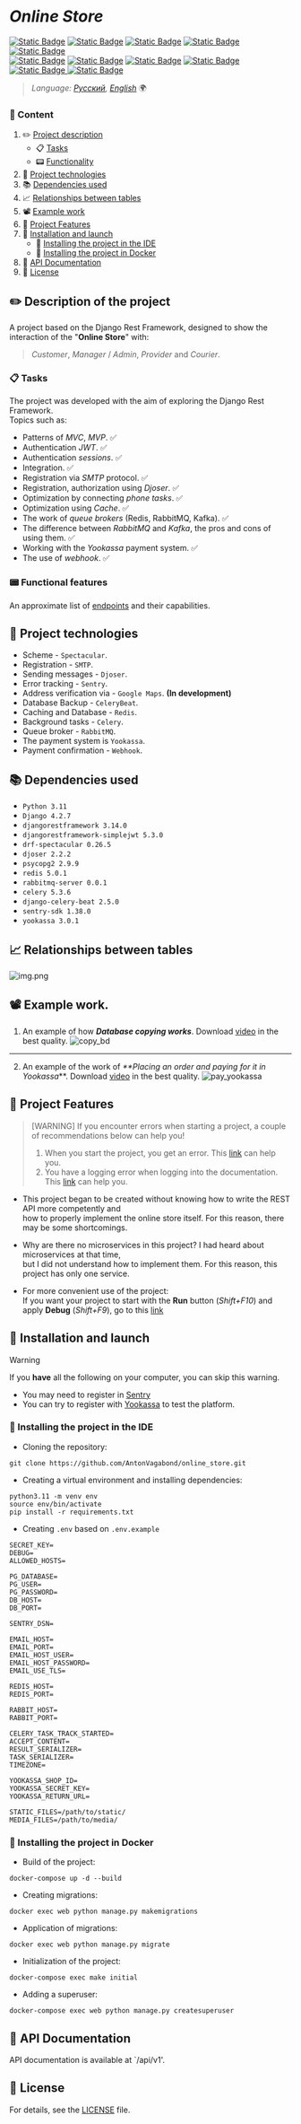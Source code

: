 # _Online Store_
[![Static Badge](https://img.shields.io/badge/Python-blue?style=flat&logo=Python&labelColor=ffff99&color=0066ff)](https://www.python.org)
[![Static Badge](https://img.shields.io/badge/-Django-006400?style=&logo=django)](https://www.djangoproject.com)
[![Static Badge](https://img.shields.io/badge/Django%20Rest%20Framework-FF4500?logo=data%3Aimage%2Fpng%3Bbase64%2CiVBORw0KGgoAAAANSUhEUgAAACAAAAAgAQMAAABJtOi3AAAABlBMVEUAAACjAAB%2BWVr2AAAAAXRSTlMAQObYZgAAADBJREFUeAFjgAD2B0BC%2FgeQsP8DI%2Br%2FYSMQSmA6%2BD8ACeYDDHAA5oIlyDQU4iAwAAC4HiJpG4n1oQAAAABJRU5ErkJggg%3D%3D&labelColor=white)](https://www.django-rest-framework.org)
[![Static Badge](https://img.shields.io/badge/Swagger-3CB371?logo=swagger&logoColor=black)](https://swagger.io)
[![Static Badge](https://img.shields.io/badge/PostgreSQL-blue?style=flat&logo=postgresql&labelColor=white)](https://www.postgresql.org)\
[![Static Badge](https://img.shields.io/badge/Celery-006400?style=flat&logo=Celery&logoColor=green)](https://docs.celeryq.dev/en/stable/)
[![Static Badge](https://img.shields.io/badge/Redis-ff5050?style=flat&logo=Redis&labelColor=white)](https://redis.io)
[![Static Badge](https://img.shields.io/badge/RabbitMQ-white?style=flat&logo=RabbitMQ)](https://www.rabbitmq.com)
[![Static Badge](https://img.shields.io/badge/Sentry-800080?style=flat&logo=Sentry&logoColor=800080&labelColor=white)](https://sentry.io)
[![Static Badge](https://img.shields.io/badge/yookassa-blue?logo=data%3Aimage%2Fpng%3Bbase64%2CiVBORw0KGgoAAAANSUhEUgAAACAAAAAgCAYAAABzenr0AAAClklEQVR4AWIYumAU1AF4rQdYuYIoAMOntm3bjmvbbVC3wbPj2o3aoI5quw1r27a5etb0z325q%2BzcfZ7kWw7OHWeJRNoEsOtFIOI3%2FklhJb9GbKV4b46hmIcwLMRotCOA8p68%2F%2BCS%2FKcIh0jCL7PxshiGnXiNZGRBIRtp%2BIzjmEEgVXN6xElZh%2BZprJiFo4wub4GtcEAhmFScQj%2BJ%2BmsEQEDuALqhh4VuqAKBoBeuQ%2BXDe0ySBHPeEAwfruIvfgfwB58xAIKOuAtVAN8w2hjOqF9GABuDdR%2BG0G0VeT8CVQgeo62xgvgwAnaLzCkYjNlIhyokmyTKXlr4UAc3LTImYzouQFlIwyOcw004oSx8RV%2BRKJfwYYNFRhfWB%2BmlD5iPeiiH6hiFG1Aa2VhtzuzRSNFkTMQlZEMF8A%2FjIQF0wTMojetmxoZ4ajEJf0Jp7GYylTYbNVIU7xHgnd%2FioTR%2BCRlhK8mXbZpMWciA0giDSLjfXh%2Fu7oWBcGnKpnOoJJkZZyIjHwGEQ3gI8Ulhf816B1gEkEY3OcyMLfEuf0PgKA3PEIQTTOhfcwhioTR%2BiJEojDL8sD%2Bfk3ACJIBOeAKlccn%2FQFqEbM0ydARZhgv8luFwXA2yDJf4B9AZ3zQb0cU8bkQOKAsf0cP%2FWK6A08W0FdOrzpJeAdgQcNKkFMFhdA8tEPBi0hc277WKYRB0wB2oAviMYcbFZkpGwLteJURiLVZjOdr4XUiuQeXDG4yVCFdOXWFOi8tmhBfv228U6D5sgT0PV7Lj6C3RNnedeU5GwWjkBFKW9yEWl9JUfMZRTEMVo3y4AyhQinR49ZRxLW%2BGIZjrfS0nyLYoZ%2BY1Go6x%2FR8VOyZ5oODE0zEphOL8Z%2BAgH5RgFAAAnJyfQ6tNOroAAAAASUVORK5CYII%3D&labelColor=white)
](https://yookassa.ru)
[![Static Badge](https://img.shields.io/badge/webhook-%23ff0066?logo=data%3Aimage%2Fpng%3Bbase64%2CiVBORw0KGgoAAAANSUhEUgAAAFwAAABcCAMAAADUMSJqAAAAn1BMVEX%2F%2F%2F9LS0vHOmPFO2PJOWNBQUE%2BPj7HOmXHOmFISEhMSktEREQ6OjrLy8vJOWXFO2H4%2BPjf39%2Bqqqru7u6Xl5e6urrExMRlZWVRUVHU1NRycnJ6enr47fDHMmBfX1%2Fo6OiDg4OhoaHDJlngn7DlsL7Rc4z15Onpxc6Pj4%2FdlakyMjLqz9bmt8PMUnTVlqfOX3%2FVgZfQaofbjKDFAk%2FJRW747MY5AAAHe0lEQVRoge1YaXeiShCVpRs7ICKgCNoqbdzjmGT8%2F7%2FtVW%2BsGp%2BSb%2B%2FVnJkTmc61upZbt%2Bj1%2FrdONj99rA%2BH9cdp%2FtvIpz9nyhgFY4yd%2F5x%2BEfr9zKhpWY7jWKbj%2BCZll49fgt5dGfUdxwSz%2BT%2FwHY7Pzr%2Fh%2FfyT%2BWANcMex2XfQFXt7ZqbvA6RlNsxh546pPTFqg9%2FD4dDs2xD2KrhD6baT39S0FXi%2Fb0OoIT4VeN%2FvgD73RTR80%2B7bFmX%2B9Xp1KBSOLa4A1WNar0fmQgEGDNxn18OOAwXzj0%2BL%2BZbKAt28ir1mjgKn%2FrpSGvM1pTLBUJLvr2HP%2Fzq%2BbYPXNrs0bj%2B%2FUMuGcA0di71WkBsqysO2b919Qy0OPhyy71ewt4zXHsSbfqknwWgwGGlHL9S3ARwK9JWcHpgtGtK%2BSrwoniKE3elqJD7OHdvuD4Fw6CtRv9oSnEkSGR8RMcCIe4zFg528meWfn8feMl%2BA04v4mHtGYXglHp0luMOe76R3Jjy32U76bVQMC98%2FmGQz9jz9bqhwXEY8QEbNPB73wOJc0O%2F3n6%2BXswi4asFQgr%2B9KXB3Jr%2Ff4uDm5Wlw0Zxw5zX%2FkJC65wZZwtNvKtrXvz6LPfcVOA95ZDTNG%2FR4WqwhbwTnaXBqSnBeiCO3CY7HncAVMwnP2%2BCeAu9zRn46LIFl8WpxBOtBWN4a4Ck8%2FkMFOH0%2BoWdOh6ZDP%2FmHhNTByTSCp590yKe1PPKUbTg4mKjzHNXB3T0%2F8ukIzfFCE62ZBJflguvgOBVngtP64rC%2Fz7f%2FCbiFzzJb8FLo1cBJeW6%2BOzyNzVnRNMs2imvoaPACYNXWzBSl7kvODV1UtilZdFRboFnErPB9KtCjPCGexsdhR9c%2FObpIqr%2BTT4LJQtMj7uh6wCyNLuPObY%2BrxdjB3pnWbhb70vWWKSpwRx3RvwR7CbPZQU75pQqMpPQONteKi%2F9lSr3EqMK6XezElC4HdD2HI6LLsSM46AcNzopGDHGF0zvZu6hH8P9a1F4wlb4To%2BveshGNZMlxp2yiqADF3bBlWGyz0IvC9LxGS%2FFxmabp6PEtgsHKW1Y%2FW7YCr9FqqjtpNQpnxvHoed7xiGbhT6UfhFPP9appOjC%2BFcIka%2BiemeokAsq0ZDOMkvG9C4wRhuuSSnNsBbYDKrpxNKrTexX%2FZgkF2VFG0iufbSggw1bVHmQxuo0Ov560gzOaarr2Uv1sx5UmyDXzq3U8mjY1WOm913Q%2BxS7RJZDrh%2BA1B7duaeQxvgcO7uW1oyNMiAYnmXq4ZkOolH4rm9Luuw7o1QaIjMoE8zKZ8S0dChFr%2BzeXnkGRU4K9I%2FypTEHDqwyqrEwPMnTENhSkNwT83qYpy5FgNwvTKIrScOGV8CVlhuVTvNeFumOmwLbvibUR4tDVyk6zIhEF70S4CDeeFCevQ%2BG4ze6%2BtNkjb9Hg9NJNpMbgXoOTqW79%2BfbAJPgPO2xktCXAwNXoR1Hukc6EVJeQye8r%2B8vk8PSdH1ZYtZ%2BOV1m2GkcKXUfGXYmrqGwSyXHBJ6N8i7PlYH4oMnPMW8TFrsrWWFcR4l%2Bn%2BVPGe35WWkiIOev6iEnLHKKp7HstD%2Fig0tNcElZw5hsadKYENx%2B9TplVGpWILaxYQzigHiuSUr6ZxFbgD97VjJIaf7mJ%2FEKd06CXu6ow%2BfMts%2Fgmwl8c%2Blw%2BS%2BmfhtryPJc%2FjMfjME5QgwIkZU3UbWATVt%2FjCjo4UEt5LotFVnl4RC3DGLktdiHC9eBYJHFRhr%2FXu9Tf7sEI4iIxRG9vb02gm%2BaKglSxQmFvqu4geu3aAt%2F0ymJ9bDJxqv7cvKcfS3C%2FCc7nRNxaQ%2B%2BCDyoZhUgrz1VYWuDc89m%2FBxeeZ4XnC%2FmTnD%2FftAEuhHnrtcJdk02u5gjEXN1BysoT4yyrjav%2BLScolU2CG9a8kdKmulrGsL%2FKH4%2Bi0S%2B0HfKB2nBJNqhbGjcGqazztGxLPa5QKLvIroHz0RwrcNRm2KTmu3Jc599dVuS2cP2D%2BXpVsXyhPgOiihy3BcmSVNJBkKRwLYKTChWo7e8D9nmO7fiMCmUb4jduqv2a7FLG3VU7u5bvQgNrKpBvxYB0Nz4Do9eDuEoksd%2FuaP1ghTifg46bSXZeaj6XF502JhGs8%2Bv1%2BynQYdW1cofaQegmSaFwg4VGkxctZoe7iFq%2FOiu22rz1f7328UCPCsNTs75oEkIm9bMlYZNpy%2FFg1lrSo%2FK8ztColBs4S8ujyxgV6WovhhwIT2uCfGIU53GBU3mbQvAiHo%2BWy9Ekz7BwQ4Qct7bxVAARbMSpjE40TnApripqcVUdhUj2th4zHNxtleFEyx8Y%2FGSRzbKFW0IbblY9O%2FtBEfNMNwOe11YLUmrkm%2BdndxYRbqhdReHx%2FnHDnTbP594dYiXqdXndBs3hXBqetTtiYtycZsi9vYWPktuRJN7N1TeIcdMdSO7%2BruYKUdsbcmvfkraMYRElJbI3zZd3jnKLYoJJ3ZVk8sP5YLBPZC0iksSDR0oxGGeEKxgwhNE0Th%2Bch9%2Fgu3y6%2FJevJIJ0HK9Wq30%2B6fpe6j9j%2FwD5lYkvr7iQ0wAAAABJRU5ErkJggg%3D%3D&labelColor=white)
](https://www.mango-office.ru/products/calltracking/for-marketing/osnovy/webhook-i-kak-ego-ispolzovat/)


>_Language: [Русский](../README.md), [English](README.en.md)_ 🌍

### 📃 Content
1. ✏️ [Project description](#project_desc)
   - 📋 [Tasks](#goals)
   - 📟 [Functionality](#func_abilities)
2. 📱 [Project technologies](#project_technologies)
3. 📚 [Dependencies used](#dependencies_used)
4. 📈 [Relationships between tables](#table)
5. 📽️ [Example work](#example_work)
6. 🔧 [Project Features](#project_features)
7. 🔌 [Installation and launch](#installation_and_launch)
   - 📔 [Installing the project in the IDE](#installation_ide)
   - 🐳 [Installing the project in Docker](#installation_docker)
8. 📗 [API Documentation](#documentation_api)
9. 🔐 [License](#license)

<a name="project_desc"></a>
## ✏️ Description of the project ##
A project based on the Django Rest Framework, designed to show the interaction
of the "**Online Store**" with:  
>_Customer_, _Manager_ / _Admin_, _Provider_ and _Courier_.

<a name="goals"></a>
### 📋 Tasks ###
The project was developed with the aim of exploring the Django Rest Framework.\
Topics such as:
- Patterns of _MVC_, _MVP_. ✅
- Authentication _JWT_. ✅
- Authentication _sessions_. ✅
- Integration. ✅
- Registration via _SMTP_ protocol. ✅
- Registration, authorization using _Djoser_. ✅
- Optimization by connecting _phone tasks_. ✅
- Optimization using _Cache_. ✅
- The work of _queue brokers_ (Redis, RabbitMQ, Kafka). ✅
- The difference between _RabbitMQ_ and _Kafka_, the pros and cons of using them. ✅
- Working with the _Yookassa_ payment system. ✅
- The use of _webhook_. ✅

<a name="func_abilities"></a>
### 📟 Functional features ###
An approximate list of [endpoints](endpoints/Endpoints.en.md) and their capabilities.

<a name="project_technologies"></a>
## 📱 Project technologies ##
- Scheme - `Spectacular`.
- Registration - `SMTP`.
- Sending messages - `Djoser`.
- Error tracking - `Sentry`.
- Address verification via - `Google Maps`. **(In development)**
- Database Backup - `CeleryBeat`.
- Caching and Database - `Redis`.
- Background tasks - `Celery`.
- Queue broker - `RabbitMQ`.
- The payment system is `Yookassa`.
- Payment confirmation - `Webhook`.

<a name="dependencies_used"></a>
## 📚 Dependencies used ##
- `Python 3.11`
- `Django 4.2.7`
- `djangorestframework 3.14.0`
- `djangorestframework-simplejwt 5.3.0`
- `drf-spectacular 0.26.5`
- `djoser 2.2.2`
- `psycopg2 2.9.9`
- `redis 5.0.1`
- `rabbitmq-server 0.0.1`
- `celery 5.3.6`
- `django-celery-beat 2.5.0`
- `sentry-sdk 1.38.0`
- `yookassa 3.0.1`

<a name="table"></a>
## 📈 Relationships between tables ##
![img.png](images/img.png)

<a name="example_work"></a>
## 📽️ Example work. ##
1. An example of how **_Database copying works_**. Download [video](videos/Postman_t9M2iW3Xku.mp4) in the best quality.
![copy_bd](gifs/Postman_t9M2iW3Xku-_1_.gif)

---

2. An example of the work of _**Placing an order and paying for it in Yookassa_**. Download [video](videos/pycharm64_Jr15ACpje5.mp4) in the best quality.
![pay_yookassa](gifs/pycharm64_Jr15ACpje5.gif)

<a name="project_features"></a>
## 🔧 Project Features ##
>[WARNING]
> If you encounter errors when starting a project, a couple of recommendations below can help you!
>1. When you start the project, you get an error. This [link](problems/root_project/RootProjectProblem.en.md) can help you.
>2. You have a logging error when logging into the documentation. This [link](problems/logging/LoggingProblem.en.md) can help you.

- This project began to be created without knowing how to write the REST API more competently and \
how to properly implement the online store itself. For this reason, there may be some shortcomings.
- Why are there no microservices in this project? I had heard about microservices at that time, \
but I did not understand how to implement them. For this reason, this project has only one service.


- For more convenient use of the project: \
If you want your project to start with the **Run** button (_Shift+F10_) and apply **Debug** (_Shift+F9_), go to this [link](configurations/Config.en.md)

<a name="installation_and_launch"></a>
## 🔌 Installation and launch ##
> [!WARNING]
> If you **have** all the following on your computer, you can skip this warning.
> - You may need to register in [Sentry](https://sentry.io)
> - You can try to register with [Yookassa](https://yookassa.ru/developers/payment-acceptance/testing-and-going-live/testing) to test the platform.

<a name="installation_ide"></a>
### 📔 Installing the project in the IDE ###
- Cloning the repository:
```text
git clone https://github.com/AntonVagabond/online_store.git
```
- Creating a virtual environment and installing dependencies:
```text
python3.11 -m venv env
source env/bin/activate
pip install -r requirements.txt
```
- Creating `.env` based on `.env.example`
```.env
SECRET_KEY=
DEBUG=
ALLOWED_HOSTS=

PG_DATABASE=
PG_USER=
PG_PASSWORD=
DB_HOST=
DB_PORT=

SENTRY_DSN=

EMAIL_HOST=
EMAIL_PORT=
EMAIL_HOST_USER=
EMAIL_HOST_PASSWORD=
EMAIL_USE_TLS=

REDIS_HOST=
REDIS_PORT=

RABBIT_HOST=
RABBIT_PORT=

CELERY_TASK_TRACK_STARTED=
ACCEPT_CONTENT=
RESULT_SERIALIZER=
TASK_SERIALIZER=
TIMEZONE=

YOOKASSA_SHOP_ID=
YOOKASSA_SECRET_KEY=
YOOKASSA_RETURN_URL=

STATIC_FILES=/path/to/static/
MEDIA_FILES=/path/to/media/
```

<a name="installation_docker"></a>
### 🐳 Installing the project in Docker ###
- Build of the project:
```docker
docker-compose up -d --build
```
- Creating migrations:
```docker
docker exec web python manage.py makemigrations
```
- Application of migrations:
```docker
docker exec web python manage.py migrate
```
- Initialization of the project:
```docker
docker-compose exec make initial
```
- Adding a superuser:
```
docker-compose exec web python manage.py createsuperuser
```

<a name="documentation_api"></a>
## 📗 API Documentation ##
API documentation is available at `/api/v1'.

<a name="license"></a>
## 🔐 License ##
For details, see the [LICENSE](LICENSE) file.